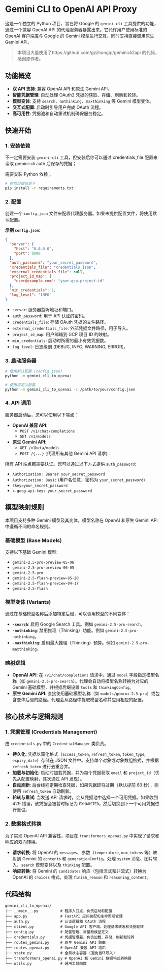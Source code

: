 # Gemini CLI to OpenAI API Proxy

这是一个独立的 Python 项目，旨在将 Google 的 `gemini-cli` 工具提供的功能，通过一个兼容 OpenAI API 的代理服务器暴露出来。它允许用户使用标准的 OpenAI 客户端库与 Google 的 Gemini 模型进行交互，同时支持直接调用原生 Gemini API。

> 本项目大量使用了https://github.com/gzzhongqi/geminicli2api 的代码，感谢原作者。

## 功能概览

- **双 API 支持**: 兼容 OpenAI API 和原生 Gemini API。
- **智能凭据管理**: 自动处理 OAuth2 凭据的获取、存储、刷新和轮转。
- **模型变体**: 支持 `search`、`nothinking`、`maxthinking` 等 Gemini 模型变体。
- **交互式配置**: 启动时引导用户完成 OAuth 流程。
- **高可用性**: 凭据池和自动重试机制确保服务稳定。

## 快速开始

### 1. 安装依赖

不一定需要安装 `gemini-cli` 工具，但安装后你可以通过 credentials_file 配置来读取 gemini-cli auth 后保存的凭据；

需要安装 Python 依赖；

```bash
# 在项目根目录下
pip install -r requirements.txt
```

### 2. 配置

创建一个 `config.json` 文件来配置代理服务器。如果未提供配置文件，将使用默认配置。

**示例 `config.json`:**

```json
{
  "server": {
    "host": "0.0.0.0",
    "port": 8888
  },
  "auth_password": "your_secret_password",
  "credentials_file": "credentials.json",
  "external_credentials_file": null,
  "project_id_map": {
    "user@example.com": "your-gcp-project-id"
  },
  "min_credentials": 1,
  "log_level": "INFO"
}
```

- `server`: 服务器监听地址和端口。
- `auth_password`: 用于 API 认证的密码。
- `credentials_file`: 存储 OAuth 凭据的文件路径。
- `external_credentials_file`: 外部凭据文件路径，用于导入。
- `project_id_map`: 用户邮箱到 GCP 项目 ID 的映射。
- `min_credentials`: 启动时所需的最小有效凭据数。
- `log_level`: 日志级别 (DEBUG, INFO, WARNING, ERROR)。

### 3. 启动服务器

```bash
# 使用默认配置 (config.json)
python -m gemini_cli_to_openai

# 使用自定义配置
python -m gemini_cli_to_openai -c /path/to/your/config.json
```

### 4. API 调用

服务器启动后，您可以使用以下端点：

- **OpenAI 兼容 API**:
  - `POST /v1/chat/completions`
  - `GET /v1/models`
- **原生 Gemini API**:
  - `GET /v1beta/models`
  - `POST /{...}` (代理所有其他 Gemini API 请求)

所有 API 端点都需要认证。您可以通过以下方式提供 `auth_password`:

- `Authorization: Bearer your_secret_password`
- `Authorization: Basic` (用户名任意，密码为 `your_secret_password`)
- `?key=your_secret_password`
- `x-goog-api-key: your_secret_password`

## 模型映射规则

本项目支持多种 Gemini 模型及其变体。模型名称在 OpenAI 和原生 Gemini API 中遵循不同的命名规则。

### 基础模型 (Base Models)

支持以下基础 Gemini 模型:

- `gemini-2.5-pro-preview-05-06`
- `gemini-2.5-pro-preview-06-05`
- `gemini-2.5-pro`
- `gemini-2.5-flash-preview-05-20`
- `gemini-2.5-flash-preview-04-17`
- `gemini-2.5-flash`

### 模型变体 (Variants)

通过在基础模型名称后添加特定后缀，可以调用模型的不同变体：

- **`-search`**: 启用 Google Search 工具。例如 `gemini-2.5-pro-search`。
- **`-nothinking`**: 禁用推理（Thinking）功能。例如 `gemini-2.5-pro-nothinking`。
- **`-maxthinking`**: 启用最大推理（Thinking）预算。例如 `gemini-2.5-pro-maxthinking`。

### 映射逻辑

- **OpenAI API**: 在 `/v1/chat/completions` 请求中，通过 `model` 字段指定模型名称（如 `gemini-2.5-pro-search`）。代理会自动将模型名称转换为对应的 Gemini 基础模型，并根据后缀设置 `tools` 和 `thinkingConfig`。
- **原生 Gemini API**: 直接使用基础模型名称（如 `models/gemini-2.5-pro`）或包含变体后缀的路径。代理会从路径中提取模型名称并应用相应的配置。

## 核心技术与逻辑规则

### 1. 凭据管理 (Credentials Management)

由 `credentials.py` 中的 `CredentialManager` 类负责。

- **持久化**: 凭据以简化格式（`access_token`, `refresh_token`, `token_type`, `expiry_date`）存储在 JSON 文件中。支持单个对象或对象数组格式，并根据 `refresh_token` 进行去重合并。
- **加载与初始化**: 启动时加载凭据，并为每个凭据获取 `email` 和 `project_id`（优先从配置映射，其次通过 API 发现）。
- **自动刷新**: 后台线程定期检查凭据，如果凭据即将过期（默认提前 60 秒），则使用 `refresh_token` 自动刷新。
- **轮转与重试**: 当发送 API 请求时，会从凭据池中选择一个可用凭据。如果收到 429 错误，该凭据会被暂时标记为 `EXHAUSTED`，然后切换到下一个可用凭据进行重试。

### 2. 数据格式转换

为了实现 OpenAI API 兼容性，项目在 `transformers_openai.py` 中实现了请求和响应的双向转换。

- **请求转换**: 将 OpenAI 的 `messages`、参数（`temperature`, `max_tokens` 等）映射到 Gemini 的 `contents` 和 `generationConfig`。处理 `system` 消息、图片输入、`search` 模型变体以及 `thinking` 配置。
- **响应转换**: 将 Gemini 的 `candidates` 响应（包括流式和非流式）转换为 OpenAI 的 `choices` 格式，处理 `finish_reason` 和 `reasoning_content`。

## 代码结构

```
gemini_cli_to_openai/
├── __main__.py          # 程序入口点，负责启动和配置
├── app.py               # FastAPI 应用装配和生命周期管理
├── auth.py              # 认证逻辑和 OAuth 流程
├── client.py            # Google API 客户端，处理请求转发和凭据轮转
├── config.py            # 配置管理、常量和模型定义
├── credentials.py       # 凭据管理器，负责加载、存储、刷新和轮转
├── routes_gemini.py     # 原生 Gemini API 路由
├── routes_openai.py     # OpenAI 兼容 API 路由
├── state.py             # 全局状态容器 (避免循环导入)
├── transformers_openai.py # OpenAI 和 Gemini 数据格式转换器
└── utils.py             # 通用工具函数

```
